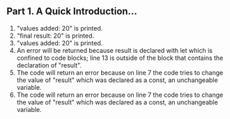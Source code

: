 ## Part 1. A Quick Introduction... ##
1. "values added: 20" is printed.
2. "final result: 20" is printed.
3. "values added: 20" is printed.
4. An error will be returned because result is declared with let which is confined to code blocks; line 13 is outside of the block that contains the declaration of "result".
5. The code will return an error because on line 7 the code tries to change the value of "result" which was declared as a const, an unchangeable variable.
6. The code will return an error because on line 7 the code tries to change the value of "result" which was declared as a const, an unchangeable variable.
